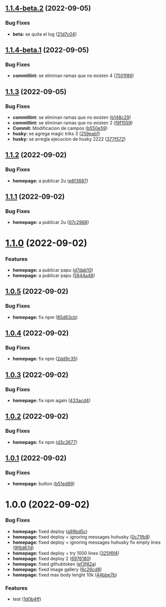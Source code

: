 ## [1.1.4-beta.2](https://github.com/CaptMoar-toctoc/ds/compare/v1.1.4-beta.1...v1.1.4-beta.2) (2022-09-05)


### Bug Fixes

* **beta:** se quita el log ([21d7c04](https://github.com/CaptMoar-toctoc/ds/commit/21d7c04784f68868215fc25b74e13c5a7ec81882))

## [1.1.4-beta.1](https://github.com/CaptMoar-toctoc/ds/compare/v1.1.3...v1.1.4-beta.1) (2022-09-05)


### Bug Fixes

* **commitlint:** se eliminan ramas que no existen 4 ([7501f86](https://github.com/CaptMoar-toctoc/ds/commit/7501f869046216925132bc13fe78016308b2c499))

## [1.1.3](https://github.com/CaptMoar-toctoc/ds/compare/v1.1.2...v1.1.3) (2022-09-05)


### Bug Fixes

* **commitlint:** se eliminan ramas que no existen ([b148c29](https://github.com/CaptMoar-toctoc/ds/commit/b148c291a462d6224651913d20c675f5ce0116ab))
* **commitlint:** se eliminan ramas que no existen 2 ([f9f1559](https://github.com/CaptMoar-toctoc/ds/commit/f9f1559dfaf7bb9abdb3ef7486240ecdedb19335))
* **Commit:** Modificacion de campos ([b550e59](https://github.com/CaptMoar-toctoc/ds/commit/b550e59601512b9410d8ff641396883db5f4be8f))
* **husky:** se agrega magic triks 3 ([259eab1](https://github.com/CaptMoar-toctoc/ds/commit/259eab132642478352bd75f62fea8084d01c7074))
* **husky:** se arregla ejecucion de husky 2222 ([377f572](https://github.com/CaptMoar-toctoc/ds/commit/377f5721cddcb37418fe0fc31f7d79273c555ac7))

## [1.1.2](https://github.com/CaptMoar-toctoc/ds/compare/v1.1.1...v1.1.2) (2022-09-02)


### Bug Fixes

* **homepage:** a publicar 2u ([e6f3687](https://github.com/CaptMoar-toctoc/ds/commit/e6f368770764bcf990ef757045565cf12c5e5f61))

## [1.1.1](https://github.com/CaptMoar-toctoc/ds/compare/v1.1.0...v1.1.1) (2022-09-02)


### Bug Fixes

* **homepage:** a publicar 2u ([07c2988](https://github.com/CaptMoar-toctoc/ds/commit/07c298872dc913bf523a59ae44b91976c801f703))

# [1.1.0](https://github.com/CaptMoar-toctoc/ds/compare/v1.0.5...v1.1.0) (2022-09-02)


### Features

* **homepage:** a publicar papu ([d7dab10](https://github.com/CaptMoar-toctoc/ds/commit/d7dab100a47d683de2cf4f1de1b824534b6676e6))
* **homepage:** a publicar papu ([5844a48](https://github.com/CaptMoar-toctoc/ds/commit/5844a488cebbdeda5886049492723dd862b1b645))

## [1.0.5](https://github.com/CaptMoar-toctoc/ds/compare/v1.0.4...v1.0.5) (2022-09-02)


### Bug Fixes

* **homepage:** fix npm ([85d63cb](https://github.com/CaptMoar-toctoc/ds/commit/85d63cb71a99645a6a7a116b269fbd0702926c46))

## [1.0.4](https://github.com/CaptMoar-toctoc/ds/compare/v1.0.3...v1.0.4) (2022-09-02)


### Bug Fixes

* **homepage:** fix npm ([2dd9c35](https://github.com/CaptMoar-toctoc/ds/commit/2dd9c35daf1947ea708189d9f8775c8289f678c0))

## [1.0.3](https://github.com/CaptMoar-toctoc/ds/compare/v1.0.2...v1.0.3) (2022-09-02)


### Bug Fixes

* **homepage:** fix npm again ([433acd4](https://github.com/CaptMoar-toctoc/ds/commit/433acd45a5094097b20f9fa589a1a3736b9e1304))

## [1.0.2](https://github.com/CaptMoar-toctoc/ds/compare/v1.0.1...v1.0.2) (2022-09-02)


### Bug Fixes

* **homepage:** fix npm ([d3c3677](https://github.com/CaptMoar-toctoc/ds/commit/d3c3677d28afb441062f39bead925f46393621f4))

## [1.0.1](https://github.com/CaptMoar-toctoc/ds/compare/v1.0.0...v1.0.1) (2022-09-02)


### Bug Fixes

* **homepage:** button ([b51ed99](https://github.com/CaptMoar-toctoc/ds/commit/b51ed99c2a7ed88033559e57a9b30e79df8180d2))

# 1.0.0 (2022-09-02)


### Bug Fixes

* **homepage:** fixed deploy ([a99bd5c](https://github.com/CaptMoar-toctoc/ds/commit/a99bd5cf5600ec6e4b7732c5a8472d60f64ed78b))
* **homepage:** fixed deploy = ignoring messages huhusky ([0c71fb8](https://github.com/CaptMoar-toctoc/ds/commit/0c71fb8d417fb745b00d7a9a356de849bdbc194e))
* **homepage:** fixed deploy = ignoring messages huhusky fix empty lines ([9f8d67d](https://github.com/CaptMoar-toctoc/ds/commit/9f8d67d7d735d32b784186be54b71c97e2a33cde))
* **homepage:** fixed deploy = try 1000 lines ([325f6f4](https://github.com/CaptMoar-toctoc/ds/commit/325f6f49e0ec1b5b4c238280125d18aebdefc639))
* **homepage:** fixed deploy 2 ([6976180](https://github.com/CaptMoar-toctoc/ds/commit/69761801bc0a6f0ae0a7ff4feb35e39c912ac81b))
* **homepage:** fixed githubtoken ([ef3f42a](https://github.com/CaptMoar-toctoc/ds/commit/ef3f42a30d377d91c5a66e843ec35fa5827aa80f))
* **homepage:** fixed image gallery ([6c26cd8](https://github.com/CaptMoar-toctoc/ds/commit/6c26cd8a5722bd1550c2f7bc9159e2bed028be6d))
* **homepage:** fixed max body lenght 10k ([44bbe7b](https://github.com/CaptMoar-toctoc/ds/commit/44bbe7b0bc032b62f5c832fb8d8ba54f19dd0240))


### Features

* test ([1d0b4ff](https://github.com/CaptMoar-toctoc/ds/commit/1d0b4ff1a6f05ce0b39090fee7c64d9a8b06d0ec))
